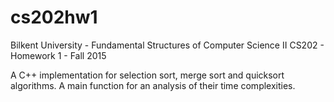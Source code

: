 # cs202hw1
Bilkent University - Fundamental Structures of Computer Science II CS202 - Homework 1 - Fall 2015

A C++ implementation for selection sort, merge sort and quicksort algorithms.
A main function for an analysis of their time complexities.
